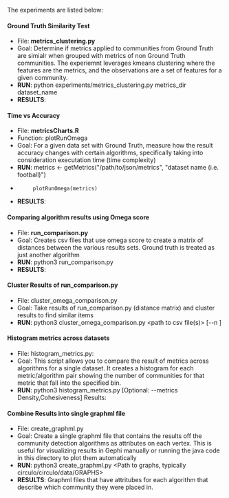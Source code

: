 The experiments are listed below:


#### Ground Truth Similarity Test
- File: __metrics_clustering.py__
- Goal: Determine if metrics applied to communities from Ground Truth are simialr when grouped with metrics of non Ground Truth communities. The experiemnt leverages kmeans clustering where the features are the metrics, and the observations are a set of features for a given community.
- __RUN__: python experiments/metrics_clustering.py metrics_dir dataset_name
- __RESULTS__:

#### Time vs Accuracy
- File: __metricsCharts.R__
- Function: plotRunOmega
- Goal: For a given data set with Ground Truth, measure how the result accuracy changes with certain algorithms, specifically taking into consideration executation time (time complexity)
- __RUN__: metrics <- getMetrics("/path/to/json/metrics", "dataset name (i.e. football)")
-          plotRunOmega(metrics)
- __RESULTS__:

#### Comparing algorithm results using Omega score
- File: __run_comparison.py__
- Goal: Creates csv files that use omega score to create a matrix of distances between the various results sets. Ground truth is treated as just another algorithm
- __RUN__: python3 run_comparison.py <Path to results json files> <output path for csv files> 
- __RESULTS__: 

#### Cluster Results of run_comparison.py
- File: cluster_omega_comparison.py
- Goal: Take results of run_comparison.py (distance matrix) and cluster results to find similar items
- __RUN__: python3 cluster_omega_comparison.py <path to csv file(s)> [--n <number of clusters desired>]

#### Histogram metrics across datasets
- File: histogram_metrics.py:
- Goal: This script allows you to compare the result of metrics across algorithms for a single dataset. It creates a histogram for each metric/algorithm pair showing the number of communities for that metric that fall into the specified bin. 
- __RUN__: python3 histogram_metrics.py <folder of your metrics json file> <Dataset desired i.e. amazon> [Optional: --metrics Density,Cohesiveness]
Results: 

#### Combine Results into single graphml file
- File: create_graphml.py
- Goal: Create a single graphml file that contains the results off the community detection algorithms as attributes on each vertex. This is useful for visualizing results in Gephi manually or running the java code in this directory to plot them automatically
- __RUN__: python3 create_graphml.py <path to results json files> <Path to graphs, typically circulo/circulo/data/GRAPHS> <output directory for new graphml files>
- __RESULTS__: Graphml files that have attritubes for each algorithm that describe which community they were placed in.




